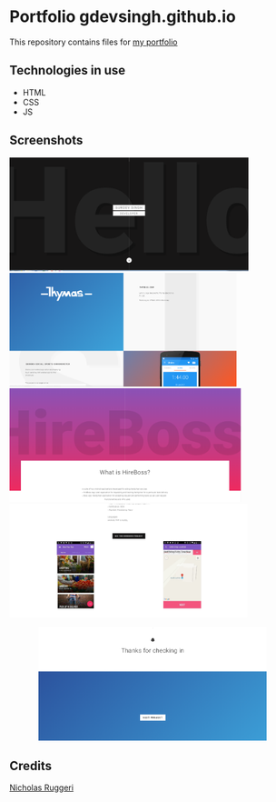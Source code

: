 Portfolio gdevsingh.github.io
===================================

This repository contains files for [my portfolio][1]

[1]: https://gdevsingh.github.io


Technologies in use
--------------------

- HTML
- CSS
- JS

Screenshots
-----------

<img  src="img/screenshots/scrnsht1.PNG" height="200" alt="Screenshot"/> <img src="img/screenshots/scrnsht2.PNG" height="200" alt="Screenshot"/><br>
<img src="img/screenshots/scrnsht3.PNG" height="200" alt="Screenshot"/><img src="img/screenshots/scrnsht4.PNG" height="200" alt="Screenshot"/><br>
<center>
<img src="img/screenshots/scrnsht5.PNG" height="200" alt="Screenshot"/>
</center>


Credits
---------
[Nicholas Ruggeri][1]


[1]: https://github.com/nicholasruggeri
